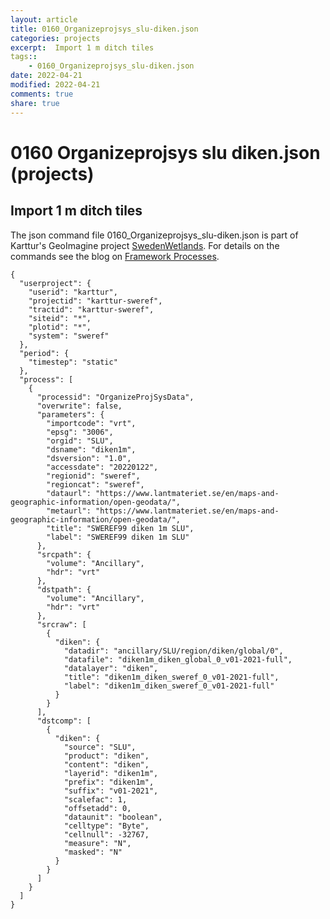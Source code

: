 ```yaml
---
layout: article
title: 0160_Organizeprojsys_slu-diken.json
categories: projects
excerpt:  Import 1 m ditch tiles 
tags:: 
    - 0160_Organizeprojsys_slu-diken.json
date: 2022-04-21
modified: 2022-04-21
comments: true
share: true
---
```


# 0160 Organizeprojsys slu diken.json (projects)

##  Import 1 m ditch tiles 

The json command file <span class='file'>0160_Organizeprojsys_slu-diken.json</span> is part of Karttur's GeoImagine project [<span class='project'>SwedenWetlands</span>](https://karttur.github.io/geoimagine03-proj-wetland-se/index.html). For details on the commands see the blog on [Framework Processes](https://karttur.github.io/geoimagine03-docs-procpack/).

```
{
  "userproject": {
    "userid": "karttur",
    "projectid": "karttur-sweref",
    "tractid": "karttur-sweref",
    "siteid": "*",
    "plotid": "*",
    "system": "sweref"
  },
  "period": {
    "timestep": "static"
  },
  "process": [
    {
      "processid": "OrganizeProjSysData",
      "overwrite": false,
      "parameters": {
        "importcode": "vrt",
        "epsg": "3006",
        "orgid": "SLU",
        "dsname": "diken1m",
        "dsversion": "1.0",
        "accessdate": "20220122",
        "regionid": "sweref",
        "regioncat": "sweref",
        "dataurl": "https://www.lantmateriet.se/en/maps-and-geographic-information/open-geodata/",
        "metaurl": "https://www.lantmateriet.se/en/maps-and-geographic-information/open-geodata/",
        "title": "SWEREF99 diken 1m SLU",
        "label": "SWEREF99 diken 1m SLU"
      },
      "srcpath": {
        "volume": "Ancillary",
        "hdr": "vrt"
      },
      "dstpath": {
        "volume": "Ancillary",
        "hdr": "vrt"
      },
      "srcraw": [
        {
          "diken": {
            "datadir": "ancillary/SLU/region/diken/global/0",
            "datafile": "diken1m_diken_global_0_v01-2021-full",
            "datalayer": "diken",
            "title": "diken1m_diken_sweref_0_v01-2021-full",
            "label": "diken1m_diken_sweref_0_v01-2021-full"
          }
        }
      ],
      "dstcomp": [
        {
          "diken": {
            "source": "SLU",
            "product": "diken",
            "content": "diken",
            "layerid": "diken1m",
            "prefix": "diken1m",
            "suffix": "v01-2021",
            "scalefac": 1,
            "offsetadd": 0,
            "dataunit": "boolean",
            "celltype": "Byte",
            "cellnull": -32767,
            "measure": "N",
            "masked": "N"
          }
        }
      ]
    }
  ]
}
```
